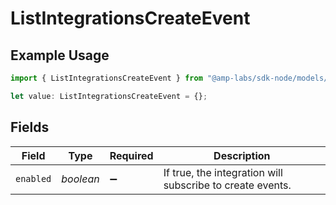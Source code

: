 # ListIntegrationsCreateEvent

## Example Usage

```typescript
import { ListIntegrationsCreateEvent } from "@amp-labs/sdk-node/models/operations";

let value: ListIntegrationsCreateEvent = {};
```

## Fields

| Field                                                     | Type                                                      | Required                                                  | Description                                               |
| --------------------------------------------------------- | --------------------------------------------------------- | --------------------------------------------------------- | --------------------------------------------------------- |
| `enabled`                                                 | *boolean*                                                 | :heavy_minus_sign:                                        | If true, the integration will subscribe to create events. |